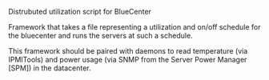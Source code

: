 Distrubuted utilization script for BlueCenter

Framework that takes a file representing a utilization and on/off schedule for the bluecenter and runs the servers at such a schedule.

This framework should be paired with daemons to read temperature (via IPMITools) and power usage (via SNMP from the Server Power Manager [SPM]) in the datacenter.
